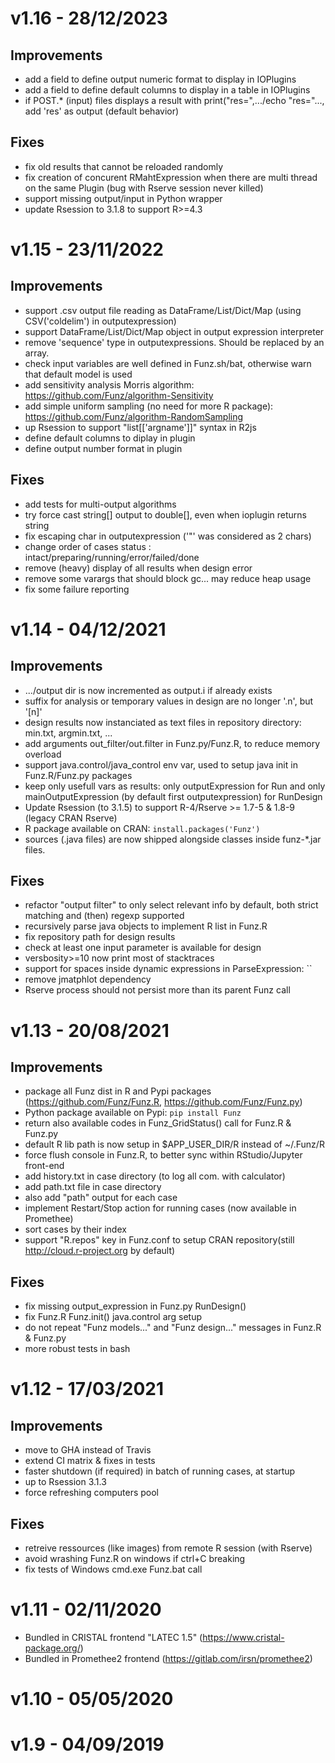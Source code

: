 # v1.16 - 28/12/2023

## Improvements
* add a field to define output numeric format to display in IOPlugins
* add a field to define default columns to display in a table in IOPlugins
* if POST.* (input) files displays a result with print("res=",.../echo "res="..., add 'res' as output (default behavior) 

## Fixes
* fix old results that cannot be reloaded randomly
* fix creation of concurent RMahtExpression when there are multi thread on the same Plugin (bug with Rserve session never killed)
* support missing output/input in Python wrapper
* update Rsession to 3.1.8 to support R>=4.3

# v1.15 - 23/11/2022

## Improvements

* support .csv output file reading as DataFrame/List/Dict/Map (using CSV('coldelim') in outputexpression)
* support DataFrame/List/Dict/Map object in output expression interpreter
* remove 'sequence' type in outputexpressions. Should be replaced by an array.
* check input variables are well defined in Funz.sh/bat, otherwise warn that default model is used
* add sensitivity analysis Morris algorithm: https://github.com/Funz/algorithm-Sensitivity
* add simple uniform sampling (no need for more R package): https://github.com/Funz/algorithm-RandomSampling
* up Rsession to support "list[['argname']]" syntax in R2js
* define default columns to diplay in plugin
* define output number format in plugin

## Fixes

* add tests for multi-output algorithms
* try force cast string[] output to double[], even when ioplugin returns string
* fix escaping char in outputexpression ('\"' was considered as 2 chars)
* change order of cases status : intact/preparing/running/error/failed/done
* remove (heavy) display of all results when design error
* remove some varargs that should block gc... may reduce heap usage
* fix some failure reporting 


# v1.14 - 04/12/2021

## Improvements

* .../output dir is now incremented as output.i if already exists
* suffix for analysis or temporary values in design are no longer '.n', but '[n]'
* design results now instanciated as text files in repository directory: min.txt, argmin.txt, ...
* add arguments out_filter/out.filter in Funz.py/Funz.R, to reduce memory overload
* support java.control/java_control env var, used to setup java init in Funz.R/Funz.py packages
* keep only usefull vars as results: only outputExpression for Run and only mainOutputExpression (by default first outputexpression) for RunDesign
* Update Rsession (to 3.1.5) to support R-4/Rserve >= 1.7-5 & 1.8-9 (legacy CRAN Rserve)
* R package available on CRAN: `install.packages('Funz')`
* sources (.java files) are now shipped alongside classes inside funz-*.jar files.

## Fixes

* refactor "output filter" to only select relevant info by default, both strict matching and (then) regexp supported
* recursively parse java objects to implement R list in Funz.R
* fix repository path for design results
* check at least one input parameter is available for design
* versbosity>=10 now print most of stacktraces
* support for spaces inside dynamic expressions in ParseExpression: ``
* remove jmatphlot dependency
* Rserve process should not persist more than its parent Funz call


# v1.13 - 20/08/2021

## Improvements

* package all Funz dist in R and Pypi packages (https://github.com/Funz/Funz.R, https://github.com/Funz/Funz.py)
* Python package available on Pypi: `pip install Funz`
* return also available codes in Funz_GridStatus() call for Funz.R & Funz.py
* default R lib path is now setup in $APP_USER_DIR/R instead of ~/.Funz/R
* force flush console in Funz.R, to better sync within RStudio/Jupyter front-end
* add history.txt in case directory (to log all com. with calculator)
* add path.txt file in case directory
* also add "path" output for each case
* implement Restart/Stop action for running cases (now available in Promethee)
* sort cases by their index
* support "R.repos" key in Funz.conf to setup CRAN repository(still http://cloud.r-project.org by default)

## Fixes

* fix missing output_expression in Funz.py RunDesign()
* fix Funz.R Funz.init() java.control arg setup
* do not repeat "Funz models..." and "Funz design..." messages in Funz.R & Funz.py
* more robust tests in bash


# v1.12 - 17/03/2021

## Improvements

* move to GHA instead of Travis
* extend CI matrix & fixes in tests
* faster shutdown (if required) in batch of running cases, at startup
* up to Rsession 3.1.3
* force refreshing computers pool

## Fixes

* retreive ressources (like images) from remote R session (with Rserve)
* avoid wrashing Funz.R on windows if ctrl+C breaking
* fix tests of Windows cmd.exe Funz.bat call


# v1.11 - 02/11/2020

* Bundled in CRISTAL frontend "LATEC 1.5" (https://www.cristal-package.org/)
* Bundled in Promethee2 frontend (https://gitlab.com/irsn/promethee2)


# v1.10 - 05/05/2020

# v1.9 - 04/09/2019
